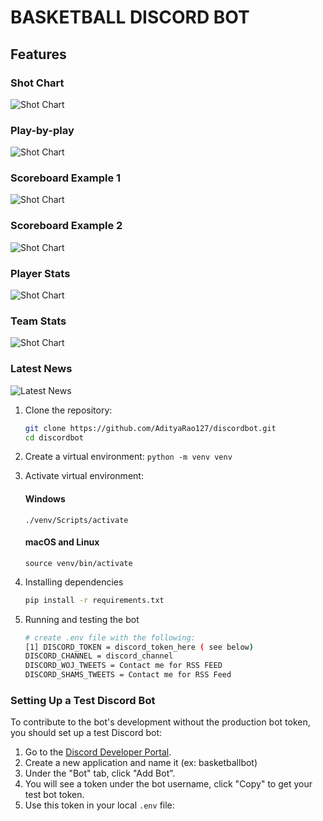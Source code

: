 # BASKETBALL DISCORD BOT

## Features

### Shot Chart
![Shot Chart](images/shot_chart.jpg)

### Play-by-play
![Shot Chart](images/play_by_play.jpg)

### Scoreboard Example 1
![Shot Chart](images/upcoming_games.jpg)

### Scoreboard Example 2
![Shot Chart](images/current_games.jpg)

### Player Stats
![Shot Chart](images/player_stats.jpg)

### Team Stats
![Shot Chart](images/team_stats.jpg)

### Latest News
![Latest News](images/twitter_news.jpg)



1. Clone the repository:
   ```bash
   git clone https://github.com/AdityaRao127/discordbot.git
   cd discordbot

2. Create a virtual environment:
   ```python -m venv venv```

3. Activate virtual environment:
   #### Windows
   ```./venv/Scripts/activate```

   #### macOS and Linux
   ```source venv/bin/activate```

4. Installing dependencies
   ```bash
   pip install -r requirements.txt

5. Running and testing the bot
   ```bash
   # create .env file with the following:
   [1] DISCORD_TOKEN = discord_token_here ( see below)
   DISCORD_CHANNEL = discord_channel
   DISCORD_WOJ_TWEETS = Contact me for RSS FEED
   DISCORD_SHAMS_TWEETS = Contact me for RSS Feed

### Setting Up a Test Discord Bot

To contribute to the bot's development without the production bot token, you should set up a test Discord bot:

1. Go to the [Discord Developer Portal](https://discord.com/developers/applications).
2. Create a new application and name it (ex: basketballbot) 
3. Under the "Bot" tab, click "Add Bot".
4. You will see a token under the bot username, click "Copy" to get your test bot token.
5. Use this token in your local `.env` file:
   
   
